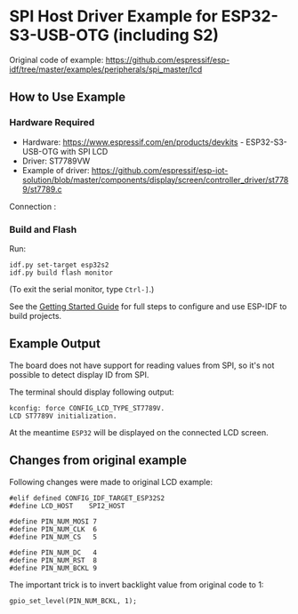 
# SPI Host Driver Example for ESP32-S3-USB-OTG (including S2)

Original code of example: https://github.com/espressif/esp-idf/tree/master/examples/peripherals/spi_master/lcd

## How to Use Example

### Hardware Required

* Hardware: https://www.espressif.com/en/products/devkits - ESP32-S3-USB-OTG with SPI LCD
* Driver: ST7789VW
* Example of driver: https://github.com/espressif/esp-iot-solution/blob/master/components/display/screen/controller_driver/st7789/st7789.c

Connection :

### Build and Flash

Run:

```
idf.py set-target esp32s2
idf.py build flash monitor
```

(To exit the serial monitor, type ``Ctrl-]``.)


See the [Getting Started Guide](https://docs.espressif.com/projects/esp-idf/en/latest/get-started/index.html) for full steps to configure and use ESP-IDF to build projects.

## Example Output

The board does not have support for reading values from SPI, so it's not possible to detect display ID from SPI.

The terminal should display following output:

```
kconfig: force CONFIG_LCD_TYPE_ST7789V.
LCD ST7789V initialization.
```

At the meantime `ESP32` will be displayed on the connected LCD screen.


## Changes from original example

Following changes were made to original LCD example:
```
#elif defined CONFIG_IDF_TARGET_ESP32S2
#define LCD_HOST    SPI2_HOST

#define PIN_NUM_MOSI 7
#define PIN_NUM_CLK  6
#define PIN_NUM_CS   5

#define PIN_NUM_DC   4
#define PIN_NUM_RST  8
#define PIN_NUM_BCKL 9
```

The important trick is to invert backlight value from original code to 1:

```
gpio_set_level(PIN_NUM_BCKL, 1);
```

